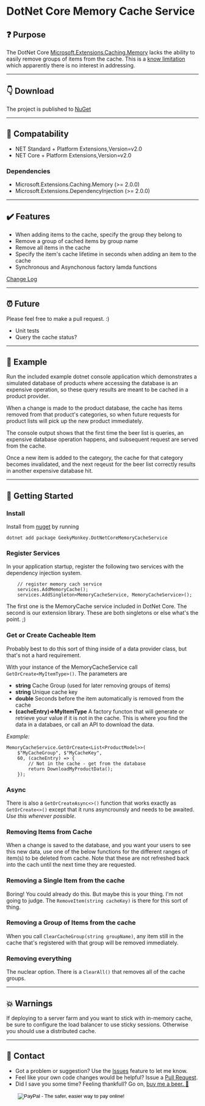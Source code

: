 # DotNet Core Memory Cache Service

## :question: Purpose

The DotNet Core [Microsoft.Extensions.Caching.Memory](https://github.com/aspnet/Caching/tree/dev/src/Microsoft.Extensions.Caching.Memory) lacks the ability to easily remove groups of items from the cache.  This is a [know limitation](https://github.com/aspnet/Caching/issues/187) which apparently there is no interest in addressing.

---
## :point_down: Download

The project is published to [NuGet](https://www.nuget.org/packages/GeekyMonkey.DotNetCoreMemoryCacheService/)

---
## :small_blue_diamond: Compatability

* NET Standard + Platform Extensions,Version=v2.0
* NET Core + Platform Extensions,Version=v2.0

### Dependencies
* Microsoft.Extensions.Caching.Memory (>= 2.0.0)
* Microsoft.Extensions.DependencyInjection (>= 2.0.0)

---
## :heavy_check_mark: Features

* When adding items to the cache, specify the group they belong to
* Remove a group of cached items by group name
* Remove all items in the cache
* Specify the item's cache lifetime in seconds when adding an item to the cache
* Synchronous and Asynchonous factory lamda functions

[Change Log](changes.md)

---
## :alarm_clock: Future
Please feel free to make a pull request. :)
* Unit tests
* Query the cache status?

---
## :beer: Example
Run the included example dotnet console application which demonstrates a simulated database of products where accessing the database is an expensive operation, so these query results are meant to be cached in a product provider.

When a change is made to the product database, the cache has items removed from that product's categories, so when future requests for product lists will pick up the new product immediately.

The console output shows that the first time the beer list is queries, an expensive database operation happens, and subsequent request are served from the cache.

Once a new item is added to the category, the cache for that category becomes invalidated, and the next reqeust for the beer list correctly results in another expensive database hit.

---
## 🔨 Getting Started

### Install
Install from [nuget](https://www.nuget.org/packages/GeekyMonkey.DotNetCoreMemoryCacheService/) by running

`dotnet add package GeekyMonkey.DotNetCoreMemoryCacheService`

### Register Services
In your application startup, register the following two services with the dependency injection system.

```
    // register memory cach service
    services.AddMemoryCache();
    services.AddSingleton<MemoryCacheService, MemoryCacheService>();
```

The first one is the MemoryCache service included in DotNet Core.
The second is our extension library. These are both singletons or else what's the point. ;)

### Get or Create Cacheable Item
Probably best to do this sort of thing inside of a data provider class, but that's not a hard requirement.

With your instance of the MemoryCacheService call `GetOrCreate<MyItemType>()`.  The parameters are
* **string** Cache Group (used for later removing groups of items)
* **string** Unique cache key
* **double** Seconds before the item automatically is removed from the cache
* **(cacheEntry)=>MyItemType** A factory functon that will generate or retrieve your value if it is not in the cache. This is where you find the data in a databaes, or call an API to download the data.

*Example:*
```
MemoryCacheService.GetOrCreate<List<ProductModel>>(
    $"MyCacheGroup", $"MyCacheKey",
    60, (cacheEntry) => {
        // Not in the cache - get from the database
        return DownloadMyProductData();
    });
```

### Async
There is also a `GetOrCreateAsync<>()` function that works exactly as `GetOrCreate<>()` except that it runs asyncrounsly and needs to be awaited. *Use this wherever possible*.

### Removing Items from Cache
When a change is saved to the database, and you want your users to see this new data, use one of the below functions for the different ranges of item(s) to be deleted from cache. Note that these are not refreshed back into the cach until the next time they are requested.

### Removing a Single Item from the cache
Boring! You could already do this. But maybe this is your thing. I'm not going to judge. The `RemoveItem(string cacheKey)` is there for this sort of thing.

### Removing a Group of Items from the cache
When you call `ClearCacheGroup(string groupName)`, any item still in the cache that's registered with that group will be removed immediately.

### Removing everything
The nuclear option. There is a `ClearAll()` that removes all of the cache groups.

---
## 💥 Warnings 
If deploying to a server farm and you want to stick with in-memory cache, be sure to configure the load balancer to use sticky sessions. Otherwise you should use a distributed cache.

---
## :raising_hand: Contact

* Got a problem or suggestion? Use the [Issues](https://github.com/GeekyMonkey/DotNetCoreMemoryCacheService/issues) feature to let me know.
* Feel like your own code changes would be helpful? Issue a [Pull Request](https://github.com/GeekyMonkey/DotNetCoreMemoryCacheService/pulls).
* Did I save you some time? Feeling thankfull? Go on, [buy me a beer. :beer:](http://geekymonkey.azurewebsites.net/Home/Contact)
<form action="https://www.paypal.com/cgi-bin/webscr" method="post" target="_top" style="margin-left:30px">
<input type="hidden" name="cmd" value="_s-xclick">
<input type="hidden" name="hosted_button_id" value="LB9723JHYDXV4">
<input type="image" src="https://www.paypalobjects.com/en_US/i/btn/btn_donate_SM.gif" border="0" name="submit" alt="PayPal - The safer, easier way to pay online!">
<img alt="" border="0" src="https://www.paypalobjects.com/en_US/i/scr/pixel.gif" width="1" height="1">
</form>
